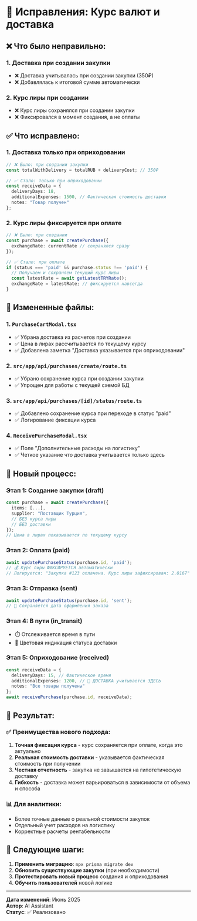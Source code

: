 # 🔧 Исправления: Курс валют и доставка

## ❌ Что было неправильно:

### 1. **Доставка при создании закупки**
- ❌ Доставка учитывалась при создании закупки (350₽)
- ❌ Добавлялась к итоговой сумме автоматически

### 2. **Курс лиры при создании**
- ❌ Курс лиры сохранялся при создании закупки
- ❌ Фиксировался в момент создания, а не оплаты

## ✅ Что исправлено:

### 1. **Доставка только при оприходовании**
```typescript
// ❌ Было: при создании закупки
const totalWithDelivery = totalRUB + deliveryCost; // 350₽

// ✅ Стало: только при оприходовании
const receiveData = {
  deliveryDays: 18,
  additionalExpenses: 1500, // Фактическая стоимость доставки
  notes: "Товар получен"
};
```

### 2. **Курс лиры фиксируется при оплате**
```typescript
// ❌ Было: при создании
const purchase = await createPurchase({
  exchangeRate: currentRate // сохранялся сразу
});

// ✅ Стало: при оплате
if (status === 'paid' && purchase.status !== 'paid') {
  // Получаем и сохраняем текущий курс лиры
  const latestRate = await getLatestTRYRate();
  exchangeRate = latestRate; // фиксируется навсегда
}
```

## 📂 Измененные файлы:

### 1. `PurchaseCartModal.tsx`
- ✅ Убрана доставка из расчетов при создании
- ✅ Цена в лирах рассчитывается по текущему курсу
- ✅ Добавлена заметка "Доставка указывается при оприходовании"

### 2. `src/app/api/purchases/create/route.ts`
- ✅ Убрано сохранение курса при создании закупки
- ✅ Упрощен для работы с текущей схемой БД

### 3. `src/app/api/purchases/[id]/status/route.ts`
- ✅ Добавлено сохранение курса при переходе в статус "paid"
- ✅ Логирование фиксации курса

### 4. `ReceivePurchaseModal.tsx`
- ✅ Поле "Дополнительные расходы на логистику" 
- ✅ Четкое указание что доставка учитывается только здесь

## 🔄 Новый процесс:

### Этап 1: Создание закупки (draft)
```typescript
const purchase = await createPurchase({
  items: [...],
  supplier: "Поставщик Турция",
  // БЕЗ курса лиры
  // БЕЗ доставки
});
// Цена в лирах показывается по текущему курсу
```

### Этап 2: Оплата (paid)
```typescript
await updatePurchaseStatus(purchase.id, 'paid');
// 💰 Курс лиры ФИКСИРУЕТСЯ автоматически
// Логируется: "Закупка #123 оплачена. Курс лиры зафиксирован: 2.0167"
```

### Этап 3: Отправка (sent)
```typescript
await updatePurchaseStatus(purchase.id, 'sent');
// 📅 Сохраняется дата оформления заказа
```

### Этап 4: В пути (in_transit)
- ⏱️ Отслеживается время в пути
- 🎨 Цветовая индикация статуса доставки

### Этап 5: Оприходование (received)
```typescript
const receiveData = {
  deliveryDays: 15, // Фактическое время
  additionalExpenses: 1200, // 🚚 ДОСТАВКА учитывается ЗДЕСЬ
  notes: "Все товары получены"
};
await receivePurchase(purchase.id, receiveData);
```

## 🎯 Результат:

### ✅ Преимущества нового подхода:
1. **Точная фиксация курса** - курс сохраняется при оплате, когда это актуально
2. **Реальная стоимость доставки** - указывается фактическая стоимость при получении
3. **Честная отчетность** - закупка не завышается на гипотетическую доставку
4. **Гибкость** - доставка может варьироваться в зависимости от объема и способа

### 📊 Для аналитики:
- Более точные данные о реальной стоимости закупок
- Отдельный учет расходов на логистику
- Корректные расчеты рентабельности

## 🚀 Следующие шаги:

1. **Применить миграцию**: `npx prisma migrate dev`
2. **Обновить существующие закупки** (при необходимости)
3. **Протестировать новый процесс** создания и оприходования
4. **Обучить пользователей** новой логике

---

**Дата изменений**: Июнь 2025  
**Автор**: AI Assistant  
**Статус**: ✅ Реализовано 